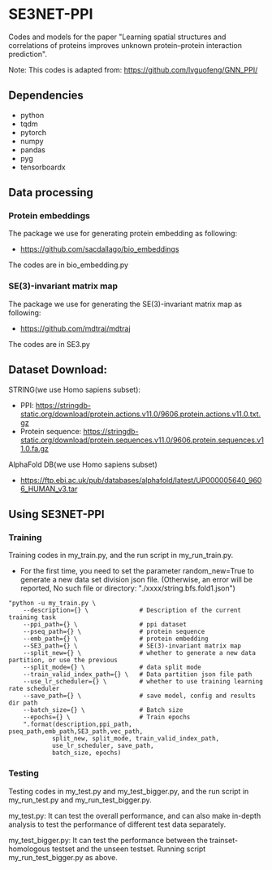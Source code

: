 # SE3NET-PPI

Codes and models for the paper "Learning spatial structures and correlations of
proteins improves unknown protein–protein
interaction prediction".

Note: This codes is adapted from: https://github.com/lvguofeng/GNN_PPI/
## Dependencies
* python 
* tqdm
* pytorch
* numpy
* pandas
* pyg
* tensorboardx

## Data processing
### Protein embeddings
The package we use for generating protein embedding as following:
- https://github.com/sacdallago/bio_embeddings

The codes are in bio_embedding.py

### SE(3)-invariant matrix map
The package we use for generating the SE(3)-invariant matrix map as following:
- https://github.com/mdtraj/mdtraj

The codes are in SE3.py

## Dataset Download:

STRING(we use Homo sapiens subset): 
- PPI: https://stringdb-static.org/download/protein.actions.v11.0/9606.protein.actions.v11.0.txt.gz 
- Protein sequence: https://stringdb-static.org/download/protein.sequences.v11.0/9606.protein.sequences.v11.0.fa.gz

AlphaFold DB(we use Homo sapiens subset)
- https://ftp.ebi.ac.uk/pub/databases/alphafold/latest/UP000005640_9606_HUMAN_v3.tar

## Using SE3NET-PPI

### Training

Training codes in my_train.py, and the run script in my_run_train.py.
- For the first time, you need to set the parameter random_new=True to generate a new data set division json file. (Otherwise, an error will be reported, No such file or directory: "./xxxx/string.bfs.fold1.json")
```
"python -u my_train.py \
    --description={} \              # Description of the current training task
    --ppi_path={} \                 # ppi dataset
    --pseq_path={} \                # protein sequence
    --emb_path={} \                 # protein embedding
    --SE3_path={} \                 # SE(3)-invariant matrix map
    --split_new={} \                # whether to generate a new data partition, or use the previous
    --split_mode={} \               # data split mode
    --train_valid_index_path={} \   # Data partition json file path
    --use_lr_scheduler={} \         # whether to use training learning rate scheduler
    --save_path={} \                # save model, config and results dir path
    --batch_size={} \               # Batch size
    --epochs={} \                   # Train epochs
    ".format(description,ppi_path, pseq_path,emb_path,SE3_path,vec_path,
            split_new, split_mode, train_valid_index_path,
            use_lr_scheduler, save_path,
            batch_size, epochs)
```



### Testing

Testing codes in my_test.py and my_test_bigger.py, and the run script in my_run_test.py and my_run_test_bigger.py.

my_test.py: It can test the overall performance, and can also make in-depth analysis to test the performance of different test data separately.

my_test_bigger.py: It can test the performance between the trainset-homologous testset and the unseen testset. 
Running script my_run_test_bigger.py as above.




